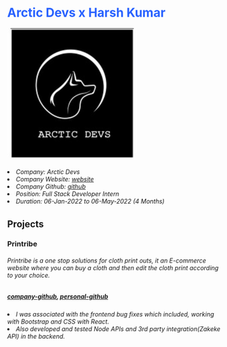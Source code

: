 <h1 style="text:center;color:#2962ff">Arctic Devs x Harsh Kumar</h1>

<div style="text:center;">
<img src="arctic_devs_logo.jfif" style="width:300px">
</div>

<h6>
<li>Company: Arctic Devs</li>
<li>Company Website: <a href="https://arcticdevs.com/" target="_blank">website</a></li>
<li>Company Github: <a href="https://github.com/ArcticDevs" target="_blank">github</a></li>
<li>Position: Full Stack Developer Intern</li>
<li>Duration: 06-Jan-2022 to 06-May-2022 (4 Months)</li>
</h6>


<h2>Projects</h2>

<h3>Printribe</h3>

<h6>
Printribe is a one stop solutions for cloth print outs, it an E-commerce website where you can buy a cloth and then edit the cloth print according to your choice.
<h5><a href="https://github.com/ArcticDevs/Printribe" target="_blank">company-github</a>, <a href="https://github.com/HARSH-KUMAR10/Printribe" target="_blank">personal-github</a></h5>
</h6>

<h6>
<li>I was associated with the frontend bug fixes which included, working with Bootstrap and CSS with React. </li>
<li>Also developed and tested Node APIs and 3rd party integration(Zakeke API) in the backend.</li>
</h6>